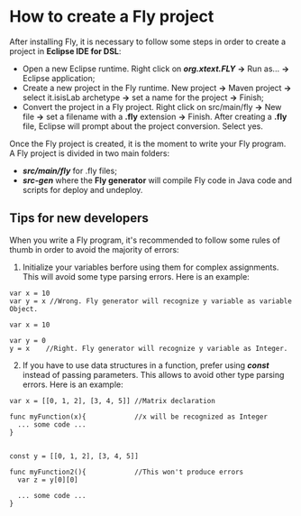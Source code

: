 # How to create a Fly project

After installing Fly, it is necessary to follow some steps in order to create a project in __Eclipse IDE for DSL__:

* Open a new Eclipse runtime. Right click on ___org.xtext.FLY___ __->__ Run as... __->__ Eclipse application;
* Create a new project in the Fly runtime. New project __->__ Maven project __->__ select it.isisLab archetype __->__ set a name for the project __->__ Finish;
* Convert the project in a Fly project. Right click on src/main/fly __->__ New file __->__ set a filename with a __.fly__ extension __->__ Finish. After creating a __.fly__ file, Eclipse will prompt about the project conversion. Select yes.

Once the Fly project is created, it is the moment to write your Fly program. A Fly project is divided in two main folders:

* ***src/main/fly*** for .fly files;
* ***src-gen*** where the __Fly generator__ will compile Fly code in Java code and scripts for deploy and undeploy.

## Tips for new developers
When you write a Fly program, it's recommended to follow some rules of thumb in order to avoid the majority of errors:

1. Initialize your variables berfore using them for complex assignments. This will avoid some type parsing errors. Here is an example:

```
var x = 10
var y = x //Wrong. Fly generator will recognize y variable as variable Object.

var x = 10

var y = 0
y = x    //Right. Fly generator will recognize y variable as Integer.
```

2. If you have to use data structures in a function, prefer using ___const___ instead of passing parameters. This allows to avoid other type parsing errors. Here is an example:

```
var x = [[0, 1, 2], [3, 4, 5]] //Matrix declaration

func myFunction(x){            //x will be recognized as Integer
  ... some code ...
}


const y = [[0, 1, 2], [3, 4, 5]]

func myFunction2(){            //This won't produce errors 
  var z = y[0][0]
  
  ... some code ...
}
```
